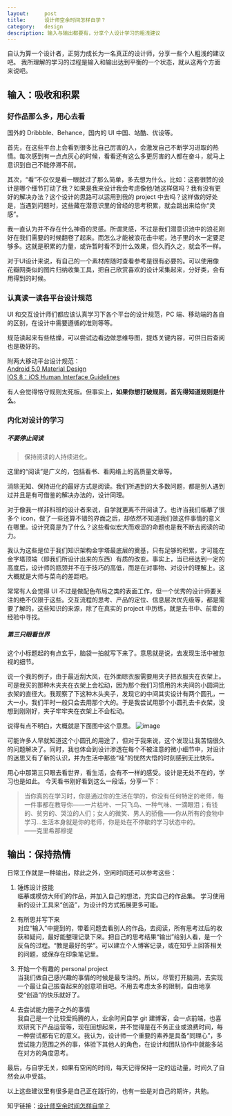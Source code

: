 ```yaml
---
layout:     post
title:      设计师空余时间怎样自学？
category:   design
description: 输入与输出都要有，分享个人设计学习的粗浅建议
---
```


自认为算一个设计者，正努力成长为一名真正的设计师，分享一些个人粗浅的建议吧。
我所理解的学习的过程是输入和输出达到平衡的一个状态，就从这两个方面来说吧。

## 输入：吸收和积累
### 好作品那么多，用心去看  

国外的 Dribbble、Behance，国内的 UI 中国、站酷、优设等。

首先，在这些平台上会看到很多比自己厉害的人，会激发自己不断学习进取的热情。每次感到有一点点灰心的时候，看看还有这么多更厉害的人都在奋斗，就马上意识到自己不能停滞不前。

其次，“看”不仅仅是看一眼就过了那么简单，多去想为什么。比如：这套很赞的设计是哪个细节打动了我？如果是我来设计我会考虑像他/她这样做吗？我有没有更好的解决办法？这个设计的思路可以运用到我的 project 中去吗？这样做的好处是，当遇到问题时，这些藏在潜意识里的曾经的思考积累，就会跳出来给你“灵感”。

我一直认为并不存在什么神奇的灵感。所谓灵感，不过是我们潜意识池中的浪花刚好在我们需要的时候翻卷了起来。而怎么才能被浪花击中呢，池子里的水一定要足够多。这就是积累的力量，或许暂时看不到什么效果，但久而久之，就会不一样。

对于UI设计来说，有自己的一个素材库随时查看参考是很有必要的。可以使用像花瓣网类似的图片归纳收集工具，把自己欣赏喜欢的设计采集起来，分好类，会有用得到的时候。

### 认真读一读各平台设计规范
UI 和交互设计师们都应该认真学习下各个平台的设计规范，PC 端、移动端的各自的区别，在设计中需要遵循的准则等等。

规范读起来有些枯燥，可以尝试边看边做思维导图，提炼关键内容，可供日后查阅也是极好的。

附两大移动平台设计规范：    
[Android 5.0 Material Design](http://www.google.com/design/)  
[IOS 8：iOS Human Interface Guidelines](https://developer.apple.com/library/ios/documentation/UserExperience/Conceptual/MobileHIG/index.html)  

有人会觉得恪守规则太死板。但事实上，**如果你想打破规则，首先得知道规则是什么**。

### 内化对设计的学习
##### 不要停止阅读
>保持阅读的人持续进化。  
  
这里的“阅读”是广义的，包括看书、看网络上的高质量文章等。

消除无知、保持进化的最好方式是阅读。我们所遇到的大多数问题，都是别人遇到过并且是有可借鉴的解决办法的，设计同理。

对于像我一样非科班的设计者来说，自学就更离不开阅读了。也许当我们临摹了很多个 icon，做了一些还算不错的界面之后，却依然不知道我们做这件事情的意义在哪里。设计究竟是为了什么？这些看似宏大而艰涩的命题也是我不断去阅读的动力。

我认为这些是位于我们知识架构金字塔最底层的奠基，只有足够的积累，才可能在金字塔顶端（即我们所设计出来的东西）有质的改变。事实上，当已经达到一定的高度后，设计师的瓶颈并不在于技巧的高低，而是在对事物、对设计的理解上。这大概就是大师与菜鸟的差距吧。

常常有人会觉得 UI 不过是做配色布局之类的表面工作，但一个优秀的设计师要关注的绝不仅限于这些。交互流程的思考、产品的定位、信息层次优先级等，都是需要了解的，这些知识的来源，除了在真实的 project 中历练，就是去书中、前辈的经验中寻找。

##### 第三只眼看世界
这个小标题起的有点玄乎，脑袋一拍就写下来了。意思就是说，去发现生活中被忽视的细节。

说一个我的例子，由于最近刮大风，在外面晾衣服需要用夹子把衣服夹在衣架上。可是我买的那种木夹夹在衣架上会松动，因为那个我们习惯用的木夹间的小圆洞比衣架的直径大。我观察了下这种木头夹子，发现它的中间其实设计有两个圆孔，一大一小，我们平时一般只会去用那个大的。于是我尝试用那个小圆孔去卡衣架，没想到刚刚好，夹子牢牢夹在衣架上不会松动。

说得有点不明白，大概就是下面图中这个意思。
![image](http://api.drp.io/files/547be2cab52ac.jpg)

可能许多人早就知道这个小圆孔的用途了，但对于我来说，这个发现让我苦恼很久的问题解决了。同时，我也体会到设计渗透在每个不被注意的微小细节中，对设计的迷思又有了新的认识，并为生活中那些“哇”的恍然大悟的时刻感到无比快乐。

用心中那第三只眼去看世界，看生活，会有不一样的感受。设计是无处不在的，学习也是如此。
今天看书刚好看到这么一段话，分享一下：
>当你真的在学习时，你是通过你的生活在学的，你没有任何特定的老师，每一件事都在教导你——一片枯叶、一只飞鸟、一种气味、一滴眼泪；有钱的、贫穷的、哭泣的人们；女人的微笑、男人的骄傲——你从所有的食物中学习…生活本身就是你的老师，你是处在不停歇的学习状态中的。  
——克里希那穆提

## 输出：保持热情
日常工作就是一种输出，除此之外，空闲时间还可以参考这些：
  
1. 锤炼设计技能  
临摹或模仿大师们的作品，并加入自己的想法，充实自己的作品集。
学习使用新的设计工具来“创造”，为设计的方式拓展更多可能。

2. 有所思并写下来  
对应“输入”中提到的，带着问题去看别人的作品，去阅读，所有思考过后的收获和疑问，最好能整理记录下来。把自己的思考结果“输出”给别人看，是一个反刍的过程。“教是最好的学”。可以建立个人博客记录，或在知乎上回答相关的问题，或保存在印象笔记里。

3. 开始一个有趣的 personal project  
当我们做自己感兴趣的事情的时候是最专注的。所以，尽管打开脑洞，去实现一个最让自己振奋起来的创意项目吧。不用去考虑太多的限制，自由地享受“创造”的快乐就好了。

4. 去尝试能力圈子之外的事情  
我自己是一个比较爱捣腾的人，业余时间自学 git 建博客，会一点前端，也喜欢研究下产品运营等，现在回想起来，并不觉得是在不务正业或浪费时间，每一种尝试都有它的意义。我认为，设计师一个重要的素养是具备“同理心”，多尝试能力范围之外的事，体验下其他人的角色，在设计和团队协作中就能多站在对方的角度思考。
  

最后，与自学无关，如果有空闲的时间，每天记得保持一定的运动量，时间久了自然会从中受益。

以上这些建议里有很多是自己正在践行的，也有一些是对自己的期许，共勉。

知乎链接：[设计师空余时间怎样自学？](http://www.zhihu.com/question/26390567/answer/32984413)